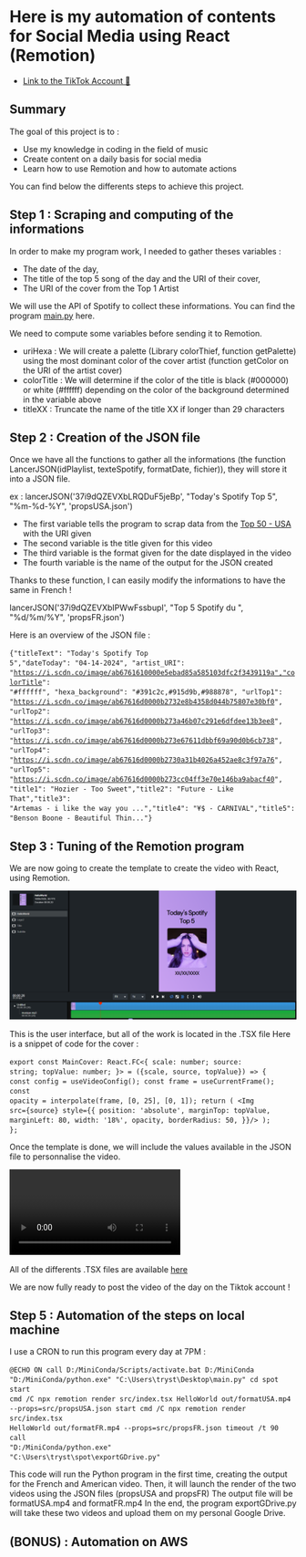 # Here is my automation of contents for Social Media using React (Remotion)

- [Link to the TikTok Account 👋](https://www.tiktok.com/@topfivespotify)

## Summary

The goal of this project is to :
- Use my knowledge in coding in the field of music
- Create content on a daily basis for social media
- Learn how to use Remotion and how to automate actions

You can find below the differents steps to achieve this project.

## Step 1 : Scraping and computing of the informations

In order to make my program work, I needed to gather theses variables : 
 - The date of the day,
 - The title of the top 5 song of the day and the URI of their cover,
 - The URI of the cover from the Top 1 Artist

We will use the API of Spotify to collect these informations.
You can find the program [main.py](https://github.com/wTrystan/remotion_Tiktok_Spotify) here.

We need to compute some variables before sending it to Remotion.

- uriHexa : We will create a palette (Library colorThief, function getPalette) using the most dominant color of the cover artist (function getColor on the URI of the artist cover)
- colorTitle : We will determine if the color of the title is black (#000000) or white (#ffffff) depending on the color of the background determined in the variable above
- titleXX : Truncate the name of the title XX if longer than 29 characters

## Step 2 : Creation of the JSON file

Once we have all the functions to gather all the informations (the function LancerJSON(idPlaylist, texteSpotify, formatDate, fichier)), they will store it into a JSON file.

ex : lancerJSON('37i9dQZEVXbLRQDuF5jeBp', "Today's Spotify Top 5", "%m-%d-%Y", 'propsUSA.json')

- The first variable tells the program to scrap data from the [Top 50 - USA](https://open.spotify.com/playlist/37i9dQZEVXbLRQDuF5jeBp) with the URI given
- The second variable is the title given for this video 
- The third variable is the format given for the date displayed in the video
- The fourth variable is the name of the output for the JSON created

Thanks to these function, I can easily modify the informations to have the same in French !

lancerJSON('37i9dQZEVXbIPWwFssbupI', "Top 5 Spotify du ", "%d/%m/%Y", 'propsFR.json')

Here is an overview of the JSON file :

<code class="language-json">{"titleText": "Today's Spotify Top 5","dateToday": "04-14-2024",
"artist_URI": "https://i.scdn.co/image/ab6761610000e5ebad85a585103dfc2f3439119a","colorTitle": "#ffffff",
"hexa_background": "#391c2c,#915d9b,#988878",
"urlTop1": "https://i.scdn.co/image/ab67616d0000b2732e8b4358d044b75807e30bf0",
"urlTop2": "https://i.scdn.co/image/ab67616d0000b273a46b07c291e6dfdee13b3ee8",
"urlTop3": "https://i.scdn.co/image/ab67616d0000b273e67611dbbf69a90d0b6cb738",
"urlTop4": "https://i.scdn.co/image/ab67616d0000b2730a31b4026a452ae8c3f97a76",
"urlTop5": "https://i.scdn.co/image/ab67616d0000b273cc04ff3e70e146ba9abacf40",
"title1": "Hozier - Too Sweet","title2": "Future - Like That","title3": "Artemas - i like the way you ...","title4": "¥$ - CARNIVAL","title5": "Benson Boone - Beautiful Thin..."}</code>

## Step 3 : Tuning of the Remotion program

We are now going to create the template to create the video with React, using Remotion.

<img src="interface_Remotion.PNG">

This is the user interface, but all of the work is located in the .TSX file
Here is a snippet of code for the cover :

<code>export const MainCover: React.FC<{
	scale: number;
    source: string;
    topValue: number;
}> = ({scale, source, topValue}) => {
	const config = useVideoConfig();
	const frame = useCurrentFrame();
	const opacity = interpolate(frame, [0, 25], [0, 1]);
	return (
 <Img src={source} style={{
				position: 'absolute',
				marginTop: topValue,
				marginLeft: 80,
				width: '18%',
				opacity,
				borderRadius: 50,
			}}/>
	);
};</code>

Once the template is done, we will include the values available in the JSON file to personnalise the video.

<video controls width="300">
  <source src="formatUSA.mp4" type="video/mp4">
  This browser does not support HTML video.
</video>

All of the differents .TSX files are available [here](https://github.com/wTrystan/remotion_Tiktok_Spotify) 

We are now fully ready to post the video of the day on the Tiktok account !

## Step 5 : Automation of the steps on local machine

I use a CRON to run this program every day at 7PM :

<code>@ECHO ON
 call D:/MiniConda/Scripts/activate.bat D:/MiniConda
 "D:/MiniConda/python.exe" "C:\Users\tryst\Desktop\main.py"
 cd spot
 start cmd /C npx remotion render src/index.tsx HelloWorld out/formatUSA.mp4 --props=src/propsUSA.json
 start cmd /C npx remotion render src/index.tsx HelloWorld out/formatFR.mp4 --props=src/propsFR.json
 timeout /t 90
 call "D:/MiniConda/python.exe" "C:\Users\tryst\spot\exportGDrive.py"</code>

This code will run the Python program in the first time, creating the output for the French and American video.
Then, it will launch the render of the two videos using the JSON files (propsUSA and propsFR)
The output file will be formatUSA.mp4 and formatFR.mp4
In the end, the program exportGDrive.py will take these two videos and upload them on my personal Google Drive.

## (BONUS) : Automation on AWS
